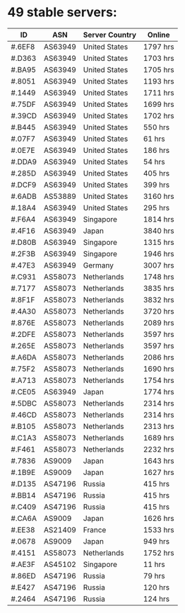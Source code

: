 # 49 stable servers:

| ID | ASN | Server Country | Online |
| ------ | ------ | ------ | ------ |
| #.6EF8 | AS63949 | United States | 1797 hrs |
| #.D363 | AS63949 | United States | 1703 hrs |
| #.BA95 | AS63949 | United States | 1705 hrs |
| #.8051 | AS63949 | United States | 1193 hrs |
| #.1449 | AS63949 | United States | 1711 hrs |
| #.75DF | AS63949 | United States | 1699 hrs |
| #.39CD | AS63949 | United States | 1702 hrs |
| #.B445 | AS63949 | United States | 550 hrs |
| #.07F7 | AS63949 | United States | 61 hrs |
| #.0E7E | AS63949 | United States | 186 hrs |
| #.DDA9 | AS63949 | United States | 54 hrs |
| #.285D | AS63949 | United States | 405 hrs |
| #.DCF9 | AS63949 | United States | 399 hrs |
| #.6ADB | AS53889 | United States | 3160 hrs |
| #.18A4 | AS63949 | United States | 295 hrs |
| #.F6A4 | AS63949 | Singapore | 1814 hrs |
| #.4F16 | AS63949 | Japan | 3840 hrs |
| #.D80B | AS63949 | Singapore | 1315 hrs |
| #.2F3B | AS63949 | Singapore | 1946 hrs |
| #.47E3 | AS63949 | Germany | 3007 hrs |
| #.C931 | AS58073 | Netherlands | 1748 hrs |
| #.7177 | AS58073 | Netherlands | 3835 hrs |
| #.8F1F | AS58073 | Netherlands | 3832 hrs |
| #.4A30 | AS58073 | Netherlands | 3720 hrs |
| #.876E | AS58073 | Netherlands | 2089 hrs |
| #.2DFE | AS58073 | Netherlands | 3597 hrs |
| #.265E | AS58073 | Netherlands | 3597 hrs |
| #.A6DA | AS58073 | Netherlands | 2086 hrs |
| #.75F2 | AS58073 | Netherlands | 1690 hrs |
| #.A713 | AS58073 | Netherlands | 1754 hrs |
| #.CE05 | AS63949 | Japan | 1774 hrs |
| #.5DBC | AS58073 | Netherlands | 2314 hrs |
| #.46CD | AS58073 | Netherlands | 2314 hrs |
| #.B105 | AS58073 | Netherlands | 2313 hrs |
| #.C1A3 | AS58073 | Netherlands | 1689 hrs |
| #.F461 | AS58073 | Netherlands | 2232 hrs |
| #.7836 | AS9009 | Japan | 1643 hrs |
| #.1B9E | AS9009 | Japan | 1627 hrs |
| #.D135 | AS47196 | Russia | 415 hrs |
| #.BB14 | AS47196 | Russia | 415 hrs |
| #.C409 | AS47196 | Russia | 415 hrs |
| #.CA6A | AS9009 | Japan | 1626 hrs |
| #.EE38 | AS21409 | France | 1533 hrs |
| #.0678 | AS9009 | Japan | 949 hrs |
| #.4151 | AS58073 | Netherlands | 1752 hrs |
| #.AE3F | AS45102 | Singapore | 11 hrs |
| #.86ED | AS47196 | Russia | 79 hrs |
| #.E427 | AS47196 | Russia | 120 hrs |
| #.2464 | AS47196 | Russia | 124 hrs |


